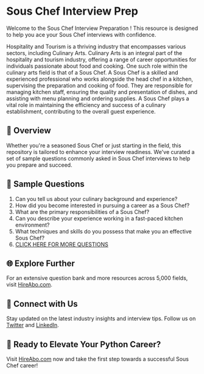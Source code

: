 # Sous Chef Interview Prep

Welcome to the Sous Chef Interview Preparation ! This resource is designed to help you ace your Sous Chef interviews with confidence.

Hospitality and Tourism is a thriving industry that encompasses various sectors, including Culinary Arts. Culinary Arts is an integral part of the hospitality and tourism industry, offering a range of career opportunities for individuals passionate about food and cooking. One such role within the culinary arts field is that of a Sous Chef. A Sous Chef is a skilled and experienced professional who works alongside the head chef in a kitchen, supervising the preparation and cooking of food. They are responsible for managing kitchen staff, ensuring the quality and presentation of dishes, and assisting with menu planning and ordering supplies. A Sous Chef plays a vital role in maintaining the efficiency and success of a culinary establishment, contributing to the overall guest experience.

## 🚀 Overview

Whether you're a seasoned Sous Chef or just starting in the field, this repository is tailored to enhance your interview readiness. We've curated a set of sample questions commonly asked in Sous Chef interviews to help you prepare and succeed.

## 📝 Sample Questions

1. Can you tell us about your culinary background and experience?
2. How did you become interested in pursuing a career as a Sous Chef?
3. What are the primary responsibilities of a Sous Chef?
4. Can you describe your experience working in a fast-paced kitchen environment?
5. What techniques and skills do you possess that make you an effective Sous Chef?
6. [CLICK HERE FOR MORE QUESTIONS](https://hireabo.com/job/11_2_1/Sous%20Chef)

## 🌐 Explore Further

For an extensive question bank and more resources across 5,000 fields, visit [HireAbo.com](https://www.hireabo.com).

## 📱 Connect with Us

Stay updated on the latest industry insights and interview tips. Follow us on [Twitter](https://twitter.com/hireabo) and [LinkedIn](https://www.linkedin.com/in/hire-abo-3609972a8/).

## 🚀 Ready to Elevate Your Python Career?

Visit [HireAbo.com](https://www.hireabo.com) now and take the first step towards a successful Sous Chef career!